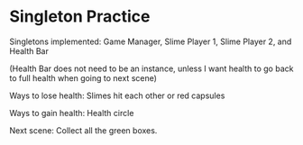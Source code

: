 # Singleton Practice

Singletons implemented: Game Manager, Slime Player 1, Slime Player 2, and Health Bar 

(Health Bar does not need to be an instance, unless I want health to go back to full health when going to next scene)

Ways to lose health: Slimes hit each other or red capsules

Ways to gain health: Health circle

Next scene: Collect all the green boxes.
